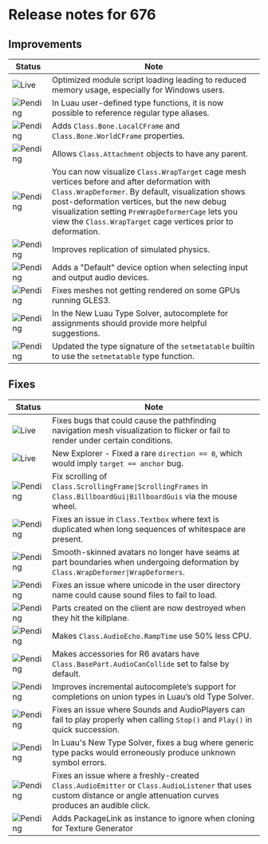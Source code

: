 # Release notes for 676

## Improvements

| Status | Note |
|--------|------|
| ![Live](https://img.shields.io/badge/Live-009E57?style=flat)  | Optimized module script loading leading to reduced memory usage, especially for Windows users. |
| ![Pending](https://img.shields.io/badge/Pending-DEA517?style=flat)  | In Luau user-defined type functions, it is now possible to reference regular type aliases. |
| ![Pending](https://img.shields.io/badge/Pending-DEA517?style=flat)  | Adds <code>Class.Bone.LocalCFrame</code> and <code>Class.Bone.WorldCFrame</code> properties. |
| ![Pending](https://img.shields.io/badge/Pending-DEA517?style=flat)  | Allows <code>Class.Attachment</code> objects to have any parent. |
| ![Pending](https://img.shields.io/badge/Pending-DEA517?style=flat)  | You can now visualize <code>Class.WrapTarget</code> cage mesh vertices before and after deformation with <code>Class.WrapDeformer</code>. By default, visualization shows post-deformation vertices, but the new debug visualization setting <code>PreWrapDeformerCage</code> lets you view the <code>Class.WrapTarget</code> cage vertices prior to deformation. |
| ![Pending](https://img.shields.io/badge/Pending-DEA517?style=flat)  | Improves replication of simulated physics. |
| ![Pending](https://img.shields.io/badge/Pending-DEA517?style=flat)  | Adds a "Default" device option when selecting input and output audio devices. |
| ![Pending](https://img.shields.io/badge/Pending-DEA517?style=flat)  | Fixes meshes not getting rendered on some GPUs running GLES3. |
| ![Pending](https://img.shields.io/badge/Pending-DEA517?style=flat)  | In the New Luau Type Solver, autocomplete for assignments should provide more helpful suggestions. |
| ![Pending](https://img.shields.io/badge/Pending-DEA517?style=flat)  | Updated the type signature of the <code>setmetatable</code> builtin to use the <code>setmetatable</code> type function. |
## Fixes

| Status | Note |
|--------|------|
| ![Live](https://img.shields.io/badge/Live-009E57?style=flat)  | Fixes bugs that could cause the pathfinding navigation mesh visualization to flicker or fail to render under certain conditions. |
| ![Live](https://img.shields.io/badge/Live-009E57?style=flat)  | New Explorer - Fixed a rare <code>direction == 0</code>, which would imply <code>target == anchor</code> bug. |
| ![Pending](https://img.shields.io/badge/Pending-DEA517?style=flat)  | Fix scrolling of <code>Class.ScrollingFrame\|ScrollingFrames</code> in <code>Class.BillboardGui\|BillboardGuis</code> via the mouse wheel. |
| ![Pending](https://img.shields.io/badge/Pending-DEA517?style=flat)  | Fixes an issue in <code>Class.Textbox</code> where text is duplicated when long sequences of whitespace are present. |
| ![Pending](https://img.shields.io/badge/Pending-DEA517?style=flat)  | Smooth-skinned avatars no longer have seams at part boundaries when undergoing deformation by <code>Class.WrapDeformer\|WrapDeformers</code>. |
| ![Pending](https://img.shields.io/badge/Pending-DEA517?style=flat)  | Fixes an issue where unicode in the user directory name could cause sound files to fail to load. |
| ![Pending](https://img.shields.io/badge/Pending-DEA517?style=flat)  | Parts created on the client are now destroyed when they hit the killplane. |
| ![Pending](https://img.shields.io/badge/Pending-DEA517?style=flat)  | Makes <code>Class.AudioEcho.RampTime</code> use 50% less CPU. |
| ![Pending](https://img.shields.io/badge/Pending-DEA517?style=flat)  | Makes accessories for R6 avatars have <code>Class.BasePart.AudioCanCollide</code> set to false by default. |
| ![Pending](https://img.shields.io/badge/Pending-DEA517?style=flat)  | Improves incremental autocomplete’s support for completions on union types in Luau’s old Type Solver. |
| ![Pending](https://img.shields.io/badge/Pending-DEA517?style=flat)  | Fixes an issue where Sounds and AudioPlayers can fail to play properly when calling <code>Stop()</code> and <code>Play()</code> in quick succession. |
| ![Pending](https://img.shields.io/badge/Pending-DEA517?style=flat)  | In Luau's New Type Solver, fixes a bug where generic type packs would erroneously produce unknown symbol errors. |
| ![Pending](https://img.shields.io/badge/Pending-DEA517?style=flat)  | Fixes an issue where a freshly-created <code>Class.AudioEmitter</code> or <code>Class.AudioListener</code> that uses custom distance or angle attenuation curves produces an audible click. |
| ![Pending](https://img.shields.io/badge/Pending-DEA517?style=flat)  | Adds PackageLink as instance to ignore when cloning for Texture Generator |
